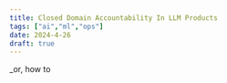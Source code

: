 ```yaml
---
title: Closed Domain Accountability In LLM Products
tags: ["ai","ml","ops"]
date: 2024-4-26
draft: true
---
```

_or, how to 
<!--stackedit_data:
eyJoaXN0b3J5IjpbMTc4NjAwMzMzNV19
-->